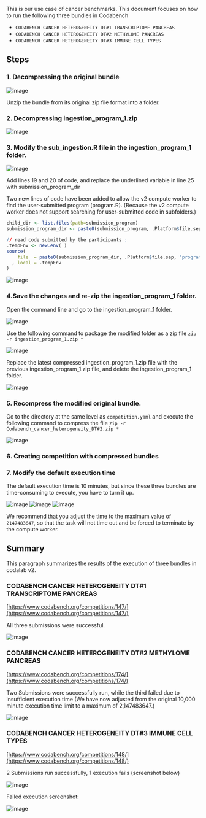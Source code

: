 
This is our use case of cancer benchmarks.
This document focuses on how to run the following three bundles in Codabench

- `CODABENCH CANCER HETEROGENEITY DT#1 TRANSCRIPTOME PANCREAS`
- `CODABENCH CANCER HETEROGENEITY DT#2 METHYLOME PANCREAS`
- `CODABENCH CANCER HETEROGENEITY DT#3 IMMUNE CELL TYPES`

## Steps
### 1. Decompressing the original bundle
![image](../../_attachments/102427038-7aafd280-404b-11eb-94a5-9df0dcac3901_17528513125646255.png)

Unzip the bundle from its original zip file format into a folder.

### 2. Decompressing ingestion_program_1.zip
![image](../../_attachments/102427080-8c917580-404b-11eb-8f2c-be74be778fb4_17528513126002839.png)

### 3. Modify the sub_ingestion.R file in the ingestion_program_1 folder.
![image](../../_attachments/102427100-9a46fb00-404b-11eb-9068-1437e4f5352a_17528513126199927.png)

Add lines 19 and 20 of code, and replace the underlined variable in line 25 with submission_program_dir

Two new lines of code have been added to allow the v2 compute worker to find the user-submitted program (program.R). (Because the v2 compute worker does not support searching for user-submitted code in subfolders.)

```r
child_dir <- list.files(path=submission_program)
submission_program_dir <- paste0(submission_program, .Platform$file.sep, tail(child_dir, n=1))
```
```r
// read code submitted by the participants :
.tempEnv <- new.env( )
source(
    file  = paste0(submission_program_dir, .Platform$file.sep, "program.R")
  , local = .tempEnv
)
```
![image](../../_attachments/102427341-193c3380-404c-11eb-9a69-5a024d3a6599_17528513130877678.png)

### 4.Save the changes and re-zip the ingestion_program_1 folder.
Open the command line and go to the ingestion_program_1 folder.

![image](../../_attachments/102427380-2d803080-404c-11eb-9161-2c8d5fb09369_17528513126502273.png)

Use the following command to package the modified folder as a zip file
`zip -r ingestion_program_1.zip *`

![image](../../_attachments/102427403-3bce4c80-404c-11eb-9cc8-e241fd4e7474_17528513126719942.png)

Replace the latest compressed ingestion_program_1.zip file with the previous ingestion_program_1.zip file, and delete the ingestion_program_1 folder.

![image](../../_attachments/102427413-45f04b00-404c-11eb-8b4c-c6e8b64fd945_17528513131024394.png)

### 5. Recompress the modified original bundle.
Go to the directory at the same level as `competition.yaml` and execute the following command to compress the file
`zip -r Codabench_cancer_heterogeneity_DT#2.zip *`

![image](../../_attachments/102427457-5bfe0b80-404c-11eb-8c52-ffe5362b54e1_17528513131442835.png)

### 6. Creating competition with compressed bundles
### 7. Modify the default execution time
The default execution time is 10 minutes, but since these three bundles are time-consuming to execute, you have to turn it up.

![image](../../_attachments/102427495-70420880-404c-11eb-8864-443b5f3d1913_17528513127302663.png)
![image](../../_attachments/102427510-7932da00-404c-11eb-8138-63889a0664b3_17528513127678237.png)
![image](../../_attachments/102427536-818b1500-404c-11eb-9ab5-83ed190db742_17528513128221796.png)

We recommend that you adjust the time to the maximum value of `2147483647`, so that the task will not time out and be forced to terminate by the compute worker.


## Summary
This paragraph summarizes the results of the execution of three bundles in codalab v2.
### CODABENCH CANCER HETEROGENEITY DT#1 TRANSCRIPTOME PANCREAS
[https://www.codabench.org/competitions/147/](https://www.codabench.org/competitions/147/)

All three submissions were successful.

![image](../../_attachments/102427661-ca42ce00-404c-11eb-93c8-df58812c4085_1752851312901565.png)

### CODABENCH CANCER HETEROGENEITY DT#2 METHYLOME PANCREAS
[https://www.codabench.org/competitions/174/](https://www.codabench.org/competitions/174/)

Two Submissions were successfully run, while the third failed due to insufficient execution time (We have now adjusted from the original 10,000 minute execution time limit to a maximum of 2,147483647.)

![image](../../_attachments/102427705-dfb7f800-404c-11eb-87c1-c4ac69c003be_1752851312950296.png)

### CODABENCH CANCER HETEROGENEITY DT#3 IMMUNE CELL TYPES
[https://www.codabench.org/competitions/148/](https://www.codabench.org/competitions/148/)

2 Submissions run successfully, 1 execution fails (screenshot below)

![image](../../_attachments/102427767-f5c5b880-404c-11eb-9caa-f0cd7a702a84_17528513130498507.png)

Failed execution screenshot:

![image](../../_attachments/102427791-0118e400-404d-11eb-923a-87d724ff5a54_1752851313121837.png)